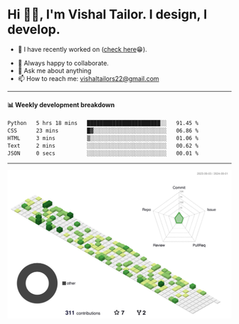 # Hi 👋🏻, I'm Vishal Tailor. I design, I develop.

- 🔭 I have recently worked on ([check here](https://vishaltailor.com)😁).
<!-- - 🎦 Currently watching: JavaScript: The Hard Parts By Will Sentance. -->
- 👯 Always happy to collaborate.
- 💬 Ask me about anything
- 📫 How to reach me: <a href="mailto:vishaltailors22@gmail.com">vishaltailors22@gmail.com</a>

<hr /> 
<h4>📊 Weekly development breakdown</h4>
<!--START_SECTION:waka-->

```txt
Python   5 hrs 18 mins   ███████████████████████░░   91.45 %
CSS      23 mins         █▓░░░░░░░░░░░░░░░░░░░░░░░   06.86 %
HTML     3 mins          ▒░░░░░░░░░░░░░░░░░░░░░░░░   01.06 %
Text     2 mins          ░░░░░░░░░░░░░░░░░░░░░░░░░   00.62 %
JSON     0 secs          ░░░░░░░░░░░░░░░░░░░░░░░░░   00.01 %
```

<!--END_SECTION:waka-->
<hr /> 

![](./profile-3d-contrib/profile-green-animate.svg)
